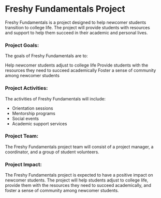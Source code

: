 # Freshy Fundamentals Project
Freshy Fundamentals is a project designed to help newcomer students transition to college life. The project will provide students with resources and support to help them succeed in their academic and personal lives.

### Project Goals:

The goals of Freshy Fundamentals are to:

Help newcomer students adjust to college life
Provide students with the resources they need to succeed academically
Foster a sense of community among newcomer students


###  Project Activities:

The activities of Freshy Fundamentals will include:

- Orientation sessions
- Mentorship programs
- Social events
- Academic support services

### Project Team:

The Freshy Fundamentals project team will consist of a project manager, a coordinator, and a group of student volunteers.

### Project Impact:

The Freshy Fundamentals project is expected to have a positive impact on newcomer students. The project will help students adjust to college life, provide them with the resources they need to succeed academically, and foster a sense of community among newcomer students.
